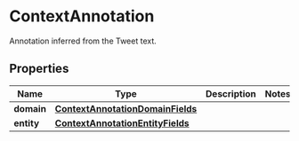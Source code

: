 

# ContextAnnotation

Annotation inferred from the Tweet text.

## Properties

| Name | Type | Description | Notes |
|------------ | ------------- | ------------- | -------------|
|**domain** | [**ContextAnnotationDomainFields**](ContextAnnotationDomainFields.md) |  |  |
|**entity** | [**ContextAnnotationEntityFields**](ContextAnnotationEntityFields.md) |  |  |



